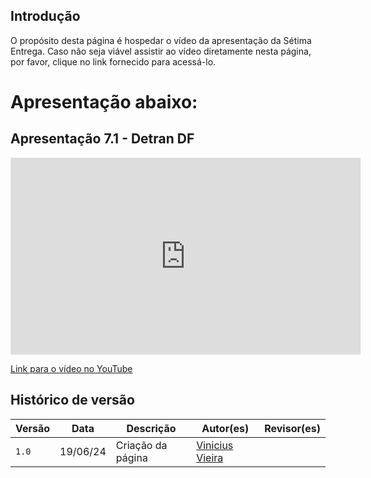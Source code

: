 ## Introdução

O propósito desta página é hospedar o vídeo da apresentação da Sétima Entrega. Caso não seja viável assistir ao vídeo diretamente nesta página, por favor, clique no link fornecido para acessá-lo.

# Apresentação abaixo:

<!-- <iframe width="966" height="544" src="https://www.youtube.com/embed/1ZXkxiJL0ZY" title="Apresentação 01 - Detran DF" frameborder="0" allow="accelerometer; autoplay; clipboard-write; encrypted-media; gyroscope; picture-in-picture; web-share" referrerpolicy="strict-origin-when-cross-origin" allowfullscreen></iframe> -->

## Apresentação 7.1 - Detran DF


<iframe width="560" height="315" src="https://www.youtube.com/embed/o12uX0g52lg?si=rBuYU052V0I0eG4L" title="YouTube video player" frameborder="0" allow="accelerometer; autoplay; clipboard-write; encrypted-media; gyroscope; picture-in-picture; web-share" referrerpolicy="strict-origin-when-cross-origin" allowfullscreen></iframe>

<a href="https://www.youtube.com/watch?v=o12uX0g52lg">Link para o vídeo no YouTube</a>



## Histórico de versão

| Versão | Data     | Descrição         | Autor(es)                                              | Revisor(es) |
| ------ | -------- | ----------------- | ------------------------------------------------------ | ----------- |
| `1.0`  | 19/06/24 | Criação da página | [Vinicius Vieira](https://github.com/viniciusvieira00) |             |




